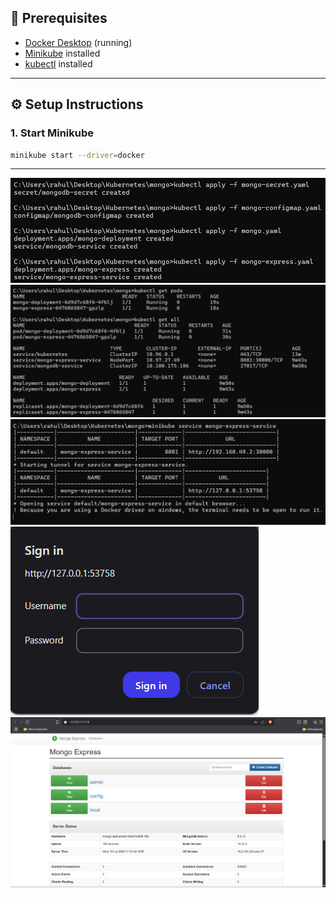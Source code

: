 ## 🚀 Prerequisites

- [Docker Desktop](https://www.docker.com/products/docker-desktop) (running)
- [Minikube](https://minikube.sigs.k8s.io/docs/start/) installed
- [kubectl](https://kubernetes.io/docs/tasks/tools/) installed

---

## ⚙️ Setup Instructions

### 1. Start Minikube

```bash
minikube start --driver=docker
```
---

![Create Deployments](image-4.png)
![Status](image-3.png)
![Running](image-2.png)
![Sign in](image.png)
![Mongo Express](image-1.png)